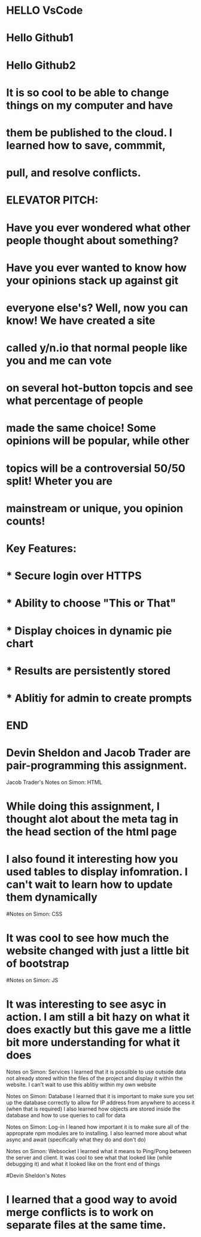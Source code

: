 

# HELLO VsCode
# Hello Github1
# Hello Github2
# It is so cool to be able to change things on my computer and have 
# them be published to the cloud. I learned how to save, commmit, 
# pull, and resolve conflicts.

# ELEVATOR PITCH:
# Have you ever wondered what other people thought about something? 
# Have you ever wanted to know how your opinions stack up against git
# everyone else's? Well, now you can know! We have created a site
# called y/n.io that normal people like you and me can vote
# on several hot-button topcis and see what percentage of people
# made the same choice! Some opinions will be popular, while other
# topics will be a controversial 50/50 split! Wheter you are 
# mainstream or unique, you opinion counts!

#  Key Features:
#   * Secure login over HTTPS
#   * Ability to choose "This or That"
#   * Display choices in dynamic pie chart
#   * Results are persistently stored
#   * Ablitiy for admin to create prompts
# END

# Devin Sheldon and Jacob Trader are pair-programming this assignment.

Jacob Trader's Notes on Simon: HTML
#   While doing this assignment, I thought alot about the meta tag in the head section of the html page
#   I also found it interesting how you used tables to display infomration. I can't wait to learn how to update them dynamically

#Notes on Simon: CSS
#   It was cool to see how much the website changed with just a little bit of bootstrap

#Notes on Simon: JS
#   It was interesting to see asyc in action. I am still a bit hazy on what it does exactly but this gave me a little bit more understanding for what it does

Notes on Simon: Services
  I learned that it is possilble to use outside data not already stored within the files of the project and display it within the website. I can't wait to use this ablitiy within my own website
 
 Notes on Simon: Database
  I learned that it is important to make sure you set up the database correctly to allow for IP address from anywhere to access it (when that is required)
    I also learned how objects are stored inside the database and how to use queries to call for data
 
 Notes on Simon: Log-in
  I leaned how important it is to make sure all of the approprate npm modules are to installing. I also learned more about what async and await (specifically what they do and don't do) 
  
Notes on Simon: Websocket
I learned what it means to Ping/Pong between the server and client. It was cool to see what that looked like (while debugging it) and what it looked like on the front end of things
 

#Devin Sheldon's Notes
#   I learned that a good way to avoid merge conflicts is to work on separate files at the same time.
